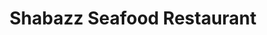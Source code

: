 ---
title: "Shabazz Seafood Restaurant"
url: /savannah/shabazz-seafood-restaurant/
shop: seafood
---